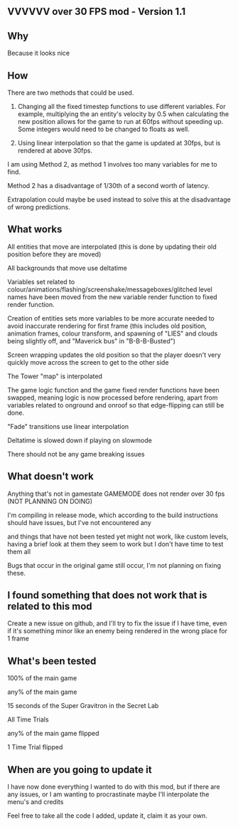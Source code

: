 VVVVVV over 30 FPS mod - Version 1.1
-

Why
-
Because it looks nice

How
-
There are two methods that could be used.

1) Changing all the fixed timestep functions to use different variables. For example, multiplying the an entity's velocity by 0.5 when calculating the new position allows for the game to run at 60fps without speeding up. Some integers would need to be changed to floats as well.

2) Using linear interpolation so that the game is updated at 30fps, but is rendered at above 30fps.

I am using Method 2, as method 1 involves too many variables for me to find.

Method 2 has a disadvantage of 1/30th of a second worth of latency.

Extrapolation could maybe be used instead to solve this at the disadvantage of wrong predictions.

What works
-
All entities that move are interpolated (this is done by updating their old position before they are moved)

All backgrounds that move use deltatime

Variables set related to colour/animations/flashing/screenshake/messageboxes/glitched level names have been moved from the new variable render function to fixed render function.

Creation of entities sets more variables to be more accurate needed to avoid inaccurate rendering for first frame (this includes old position, animation frames, colour transform, and spawning of "LIES" and clouds being slightly off, and "Maverick bus" in "B-B-B-Busted")

Screen wrapping updates the old position so that the player doesn't very quickly move across the screen to get to the other side

The Tower "map" is interpolated

The game logic function and the game fixed render functions have been swapped, meaning logic is now processed before rendering, apart from variables related to onground and onroof so that edge-flipping can still be done.

"Fade" transitions use linear interpolation

Deltatime is slowed down if playing on slowmode

There should not be any game breaking issues

What doesn't work
-
Anything that's not in gamestate GAMEMODE does not render over 30 fps (NOT PLANNING ON DOING)

I'm compiling in release mode, which according to the build instructions should have issues, but I've not encountered any

and things that have not been tested yet might not work, like custom levels, having a brief look at them they seem to work but I don't have time to test them all

Bugs that occur in the original game still occur, I'm not planning on fixing these.

I found something that does not work that is related to this mod
-
Create a new issue on github, and I'll try to fix the issue if I have time, even if it's something minor like an enemy being rendered in the wrong place for 1 frame

What's been tested
-
100% of the main game

any% of the main game

15 seconds of the Super Gravitron in the Secret Lab

All Time Trials

any% of the main game flipped

1 Time Trial flipped

When are you going to update it
-
I have now done everything I wanted to do with this mod, but if there are any issues, or I am wanting to procrastinate maybe I'll interpolate the menu's and credits

Feel free to take all the code I added, update it, claim it as your own.
